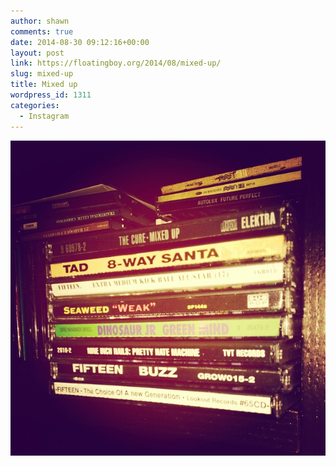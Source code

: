 ```yaml
---
author: shawn
comments: true
date: 2014-08-30 09:12:16+00:00
layout: post
link: https://floatingboy.org/2014/08/mixed-up/
slug: mixed-up
title: Mixed up
wordpress_id: 1311
categories:
  - Instagram
---
```


[![Mixed up](/assets/media/2014/08/10632565_277755405748760_1785240216_n.jpg)](/assets/media/2014/08/10632565_277755405748760_1785240216_n.jpg)
